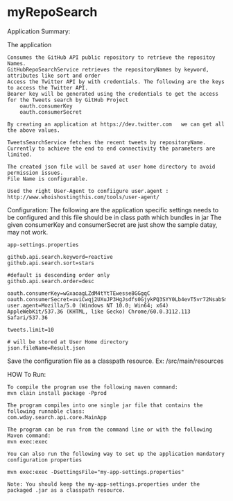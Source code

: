 # myRepoSearch

Application Summary:

The application 
	
	Consumes the GitHub API public repository to retrieve the repositoy Names.
	GitHubRepoSearchService retrieves the repositoryNames by keyword, attributes like sort and order
	Access the Twitter API by with credentials. The following are the keys to access the Twitter API.
	Bearer key will be generated using the credentials to get the access for the Tweets search by GitHub Project 
		oauth.consumerKey
		oauth.consumerSecret
		
	By creating an application at https://dev.twitter.com	we can get all the above values.
	
	TweetsSearchService fetches the recent tweets by repositoryName.
	Currently to achieve the end to end connectivity the parameters are limited. 
 		
	The created json file will be saved at user home directory to avoid permission issues.
	File Name is configurable.
	
	Used the right User-Agent to confiigure user.agent : http://www.whoishostingthis.com/tools/user-agent/
	
Configuration:
The following are the application specific settings needs to be configured and this file should be in class path which bundles in jar
The given consumerKey and consumerSecret are just show the sample datay, may not work.

	app-settings.properties
		
	github.api.search.keyword=reactive
	github.api.search.sort=stars

	#default is descending order only
	github.api.search.order=desc
	
	oauth.consumerKey=wGxaoagLZdM4tYtTEwesse8GGgqC
	oauth.consumerSecret=uviCwqj2UXuJP3HgJsdfs0GjykPQ3SYY0Lb4evT5vr72NsabSmjdYT
	user.agent=Mozilla/5.0 (Windows NT 10.0; Win64; x64) AppleWebKit/537.36 (KHTML, like Gecko) Chrome/60.0.3112.113 Safari/537.36
	
	tweets.limit=10
	
	# will be stored at User Home directory
	json.fileName=Result.json

Save the configuration file as a classpath resource. Ex: /src/main/resources 

HOW To Run:
	
	To compile the program use the following maven command:
	mvn clain install package -Pprod

	The program compiles into one single jar file that contains the following runnable class:
	com.wday.search.api.core.MainApp

	The program can be run from the command line or with the following Maven command:
	mvn exec:exec

	You can also run the following way to set up the application mandatory configuration properties
	
	mvn exec:exec -DsettingsFile="my-app-settings.properties"
	
	Note: You should keep the my-app-settings.properties under the packaged .jar as a classpath resource.
	
